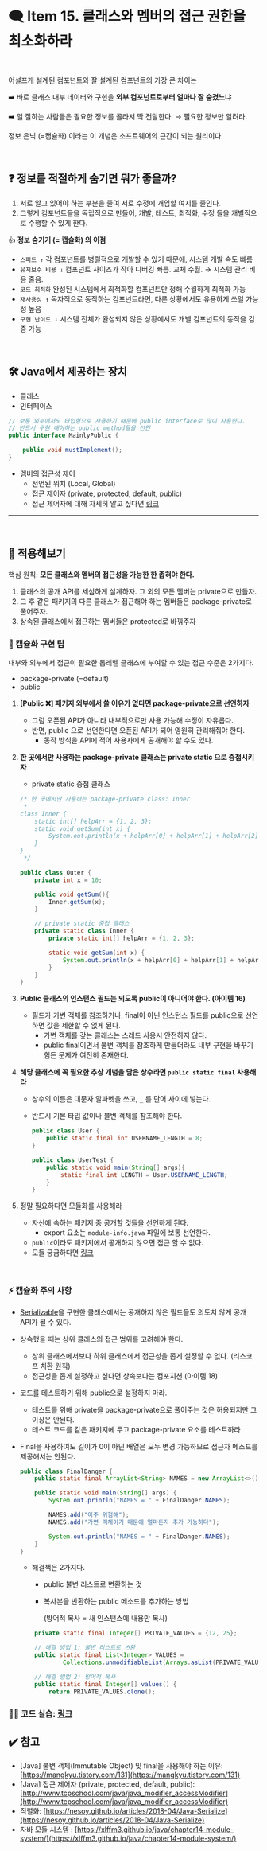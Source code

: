 
# 🗨️ Item 15. 클래스와 멤버의 접근 권한을 최소화하라

<br/>

어설프게 설계된 컴포넌트와 잘 설계된 컴포넌트의 가장 큰 차이는 

  ➡️ 바로 클래스 내부 데이터와 구현을 **외부 컴포넌트로부터 얼마나 잘 숨겼느냐**

  ➡️ 일 잘하는 사람들은 필요한 정보를 골라서 딱 전달한다. → 필요한 정보만 알려라.

정보 은닉 (=캡슐화) 이라는 이 개념은 소프트웨어의 근간이 되는 원리이다.

<br/>

## ❓ 정보를 적절하게 숨기면 뭐가 좋을까?

1. 서로 알고 있어야 하는 부분을 줄여 서로 수정에 개입할 여지를 줄인다.
2. 그렇게 컴포넌트들을 독립적으로 만들어, 개발, 테스트, 최적화, 수정 들을 개별적으로 수행할 수 있게 한다.

👍 **정보 숨기기 (= 캡슐화) 의 이점**

- `스피드 ↑` 각 컴포넌트를 병렬적으로 개발할 수 있기 때문에, 시스템 개발 속도 빠름
- `유지보수 비용 ↓` 컴포넌트 사이즈가 작아 디버깅 빠름. 교체 수월. → 시스템 관리 비용 줄음.
- `코드 최적화` 완성된 시스템에서 최적화할 컴포넌트만 정해 수월하게 최적화 가능
- `재사용성 ↑` 독자적으로 동작하는 컴포넌트라면, 다른 상황에서도 유용하게 쓰일 가능성 높음
- `구현 난이도 ↓` 시스템 전체가 완성되지 않은 상황에서도 개별 컴포넌트의 동작을 검증 가능

<br/>

## 🛠️ Java에서 제공하는 장치

- 클래스
- 인터페이스

```java
// 보통 외부에서도 타입형으로 사용하기 때문에 public interface로 많이 사용한다.
// 반드시 구현 해야하는 public method들을 선언
public interface MainlyPublic {

    public void mustImplement();
}
```

- 멤버의 접근성 제어
    - 선언된 위치 (Local, Global)
    - 접근 제어자 (private, protected, default, public)
    - 접근 제어자에 대해 자세히 알고 싶다면 [링크](접근제어자.md)
---

<br/>

## 📌 적용해보기

핵심 원칙: **모든 클래스와 멤버의 접근성을 가능한 한 좁혀야 한다.**

1. 클래스의 공개 API를 세심하게 설계하자. 그 외의 모든 멤버는 private으로 만들자.
2. 그 후 같은 패키지의 다른 클래스가 접근해야 하는 멤버들은 package-private로 풀어주자.
3. 상속된 클래스에서 접근하는 멤버들은 protected로 바꿔주자

### 📝 캡슐화 구현 팁

내부와 외부에서 접근이 필요한 톱레벨 클래스에 부여할 수 있는 접근 수준은 2가지다.

- package-private (=default)
- public

1. **[Public ❌] 패키지 외부에서 쓸 이유가 없다면 package-private으로 선언하자**
    - 그럼 오픈된 API가 아니라 내부적으로만 사용 가능해 수정이 자유롭다.
    - 반면, public 으로 선언한다면 오픈된 API가 되어 영원히 관리해줘야 한다.
        - 동작 방식을 API에 적어 사용자에게 공개해야 할 수도 있다.

2. **한 곳에서만 사용하는 package-private 클래스는 private static 으로 중첩시키자**
    - private static 중첩 클래스
    
    ```java
    /* 한 곳에서만 사용하는 package-private class: Inner
     *
    class Inner {
        static int[] helpArr = {1, 2, 3};
        static void getSum(int x) {
            System.out.println(x + helpArr[0] + helpArr[1] + helpArr[2]);
        }
    }
     */
    
    public class Outer {
        private int x = 10;
    
        public void getSum(){
            Inner.getSum(x);
        }
    
        // private static 중첩 클래스
        private static class Inner {
            private static int[] helpArr = {1, 2, 3};
    
            static void getSum(int x) {
                System.out.println(x + helpArr[0] + helpArr[1] + helpArr[2]);
            }
        }   
    }
    ```
    

3. **Public 클래스의 인스턴스 필드는 되도록 public이 아니어야 한다. (아이템 16)**
    - 필드가 가변 객체를 참조하거나, final이 아닌 인스턴스 필드를 public으로 선언하면 값을 제한할 수 없게 된다.
        - 가변 객체를 갖는 클래스는 스레드 사용시 안전하지 않다.
        - public final이면서 불변 객체를 참조하게 만들더라도 내부 구현을 바꾸기 힘든 문제가 여전히 존재한다.
        
4. **해당 클래스에 꼭 필요한 추상 개념을 담은 상수라면 `public static final` 사용해라**
    - 상수의 이름은 대문자 알파벳을 쓰고, `_` 를 단어 사이에 넣는다.
    - 반드시 기본 타입 값이나 불변 객체를 참조해야 한다.
        
        ```java
        public class User {
            public static final int USERNAME_LENGTH = 8;
        }
        
        public class UserTest {
            public static void main(String[] args){
                static final int LENGTH = User.USERNAME_LENGTH;
            }
        }
        ```
        

5. 정말 필요하다면 모듈화를 사용해라
    - 자신에 속하는 패키지 중 공개할 것들을 선언하게 된다.
        - export 요소는 `module-info.java` 파일에 보통 선언한다.
    - `public`이라도 패키지에서 공개하지 않으면 접근 할 수 없다.
    - 모듈 궁금하다면 [링크](https://xlffm3.github.io/java/chapter14-module-system/)

<br/>

### ⚡ 캡슐화 주의 사항

- [Serializable](https://nesoy.github.io/articles/2018-04/Java-Serialize)을 구현한 클래스에서는 공개하지 않은 필드들도 의도치 않게 공개 API가 될 수 있다.

- 상속했을 때는 상위 클래스의 접근 범위를 고려해야 한다.
    - 상위 클래스에서보다 하위 클래스에서 접근성을 좁게 설정할 수 없다. (리스코프 치환 원칙)
    - 접근성을 좁게 설정하고 싶다면 상속보다는 컴포지션 (아이템 18)
    
- 코드를 테스트하기 위해 public으로 설정하지 마라.
    - 테스트를 위해 private을 package-private으로 풀어주는 것은 허용되지만 그 이상은 안된다.
    - 테스트 코드를 같은 패키지에 두고 package-private 요소를 테스트하라
    
- Final을 사용하여도 길이가 0이 아닌 배열은 모두 변경 가능하므로 접근자 메소드를 제공해서는 안된다.
    
    ```java
    public class FinalDanger {
        public static final ArrayList<String> NAMES = new ArrayList<>();
    
        public static void main(String[] args) {
            System.out.println("NAMES = " + FinalDanger.NAMES);
    
            NAMES.add("아주 위험해");
            NAMES.add("가변 객체이기 때문에 얼마든지 추가 가능하다");
    
            System.out.println("NAMES = " + FinalDanger.NAMES);
        }
    }
    ```
    
    - 해결책은 2가지다.
        - public 불변 리스트로 변환하는 것
        - 복사본을 반환하는 public 메소드를 추가하는 방법
            
            (방어적 복사 = 새 인스턴스에 내용만 복사)
            
    
    ```java
        private static final Integer[] PRIVATE_VALUES = {12, 25};
    
        // 해결 방법 1: 불변 리스트로 변환
        public static final List<Integer> VALUES =
                Collections.unmodifiableList(Arrays.asList(PRIVATE_VALUES)); 
    
        // 해결 방법 2: 방어적 복사
        public static final Integer[] values() {
            return PRIVATE_VALUES.clone();
    ```

### 🧑‍💻 코드 실습: [링크](https://github.com/lsmman/Book-Study/tree/main/src/EffectiveJava/item15/practice)

## ✔️ 참고

- [Java] 불변 객체(Immutable Object) 및 final을 사용해야 하는 이유: [https://mangkyu.tistory.com/131](https://mangkyu.tistory.com/131)
- [Java] 접근 제어자 (private, protected, default, public):  [http://www.tcpschool.com/java/java_modifier_accessModifier](http://www.tcpschool.com/java/java_modifier_accessModifier)
- 직렬화: [https://nesoy.github.io/articles/2018-04/Java-Serialize](https://nesoy.github.io/articles/2018-04/Java-Serialize)
- 자바 모듈 시스템 : [https://xlffm3.github.io/java/chapter14-module-system/](https://xlffm3.github.io/java/chapter14-module-system/)
